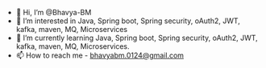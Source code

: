 - 👋 Hi, I’m @Bhavya-BM
- 👀 I’m interested in Java, Spring boot, Spring security, oAuth2, JWT, kafka, maven, MQ, Microservices
- 🌱 I’m currently learning Java, Spring boot, Spring security, oAuth2, JWT, kafka, maven, MQ, Microservices.
- 📫 How to reach me - bhavyabm.0124@gmail.com

<!---
Bhavya-BM/Bhavya-BM is a ✨ special ✨ repository because its `README.md` (this file) appears on your GitHub profile.
You can click the Preview link to take a look at your changes.
--->
